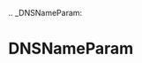 [//]: # (THE CONTENT BELOW IS GENERATED. DO NOT EDIT.)
.. _DNSNameParam:

# DNSNameParam
[//]: # (ADD YOUR NOTES BELOW. THESE WILL BE PICKED EVERY TIME THE DOCS ARE REGENERATED. //end)
